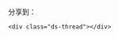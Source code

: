 <section class="comment">

<!-- JiaThis Button BEGIN -->
<div class="jiathis_style"><span class="jiathis_txt">分享到：</span>
<a class="jiathis_button_tsina"></a>
<a class="jiathis_button_weixin"></a>
<a class="jiathis_button_qzone"></a>
<a href="http://www.jiathis.com/share" class="jiathis jiathis_txt jiathis_separator jtico jtico_jiathis" target="_blank"></a>
<a class="jiathis_counter_style"></a>
</div>
<script type="text/javascript" >
var jiathis_config={
	summary:"",
	shortUrl:false,
	hideMore:false
}
</script>
<script type="text/javascript" src="http://v3.jiathis.com/code/jia.js" charset="utf-8"></script>
<!-- JiaThis Button END -->

<!-- Duoshuo Comment BEGIN -->
	<div class="ds-thread"></div>
<script type="text/javascript">
var duoshuoQuery = {short_name:"dashjim"};
	(function() {
		var ds = document.createElement('script');
		ds.type = 'text/javascript';ds.async = true;
		ds.src = 'http://static.duoshuo.com/embed.js';
		ds.charset = 'UTF-8';
		(document.getElementsByTagName('head')[0] 
		|| document.getElementsByTagName('body')[0]).appendChild(ds);
	})();
	</script>
<!-- Duoshuo Comment END -->
</section>

